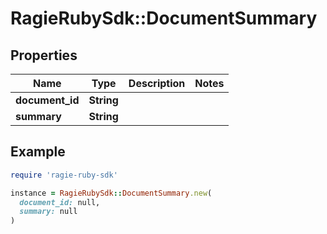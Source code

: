 # RagieRubySdk::DocumentSummary

## Properties

| Name | Type | Description | Notes |
| ---- | ---- | ----------- | ----- |
| **document_id** | **String** |  |  |
| **summary** | **String** |  |  |

## Example

```ruby
require 'ragie-ruby-sdk'

instance = RagieRubySdk::DocumentSummary.new(
  document_id: null,
  summary: null
)
```

